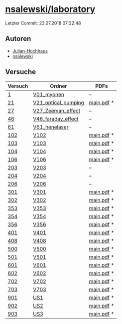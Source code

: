 # [nsalewski/laboratory](https://github.com/nsalewski/laboratory)

Letzter Commit: 23.07.2018 07:32:48

## Autoren
- [Julian-Hochhaus](https://github.com/Julian-Hochhaus)
- [nsalewski](https://github.com/nsalewski)

## Versuche

|        Versuch         |                                             Ordner                                              |                                                                           PDFs                                                                            |
|------------------------|-------------------------------------------------------------------------------------------------|-----------------------------------------------------------------------------------------------------------------------------------------------------------|
|[1](../../versuch/1)    |[V01_myonen](https://github.com/nsalewski/laboratory/tree/master/FP/V01_myonen)                  |–                                                                                                                                                          |
|[21](../../versuch/21)  |[V21_optical_pumping](https://github.com/nsalewski/laboratory/tree/master/FP/V21_optical_pumping)|[main.pdf](https://docs.google.com/viewer?url=https://raw.githubusercontent.com/NicoWeio/awesome-ap-pdfs/main/nsalewski%E2%88%95laboratory/21/main.pdf) \* |
|[27](../../versuch/27)  |[V27_Zeeman_effect](https://github.com/nsalewski/laboratory/tree/master/FP/V27_Zeeman_effect)    |–                                                                                                                                                          |
|[46](../../versuch/46)  |[V46_faraday_effect](https://github.com/nsalewski/laboratory/tree/master/FP/V46_faraday_effect)  |–                                                                                                                                                          |
|[61](../../versuch/61)  |[V61_henelaser](https://github.com/nsalewski/laboratory/tree/master/FP/V61_henelaser)            |–                                                                                                                                                          |
|[102](../../versuch/102)|[V102](https://github.com/nsalewski/laboratory/tree/master/V102)                                 |[main.pdf](https://docs.google.com/viewer?url=https://raw.githubusercontent.com/NicoWeio/awesome-ap-pdfs/main/nsalewski%E2%88%95laboratory/102/main.pdf) \*|
|[103](../../versuch/103)|[V103](https://github.com/nsalewski/laboratory/tree/master/V103)                                 |[main.pdf](https://docs.google.com/viewer?url=https://raw.githubusercontent.com/NicoWeio/awesome-ap-pdfs/main/nsalewski%E2%88%95laboratory/103/main.pdf) \*|
|[104](../../versuch/104)|[V104](https://github.com/nsalewski/laboratory/tree/master/V104)                                 |[main.pdf](https://docs.google.com/viewer?url=https://raw.githubusercontent.com/NicoWeio/awesome-ap-pdfs/main/nsalewski%E2%88%95laboratory/104/main.pdf) \*|
|[106](../../versuch/106)|[V106](https://github.com/nsalewski/laboratory/tree/master/V106)                                 |[main.pdf](https://docs.google.com/viewer?url=https://raw.githubusercontent.com/NicoWeio/awesome-ap-pdfs/main/nsalewski%E2%88%95laboratory/106/main.pdf) \*|
|[203](../../versuch/203)|[V203](https://github.com/nsalewski/laboratory/tree/master/V203)                                 |–                                                                                                                                                          |
|[204](../../versuch/204)|[V204](https://github.com/nsalewski/laboratory/tree/master/V204)                                 |–                                                                                                                                                          |
|[206](../../versuch/206)|[V206](https://github.com/nsalewski/laboratory/tree/master/V206)                                 |–                                                                                                                                                          |
|[301](../../versuch/301)|[V301](https://github.com/nsalewski/laboratory/tree/master/V301)                                 |[main.pdf](https://docs.google.com/viewer?url=https://raw.githubusercontent.com/NicoWeio/awesome-ap-pdfs/main/nsalewski%E2%88%95laboratory/301/main.pdf) \*|
|[302](../../versuch/302)|[V302](https://github.com/nsalewski/laboratory/tree/master/V302)                                 |[main.pdf](https://docs.google.com/viewer?url=https://raw.githubusercontent.com/NicoWeio/awesome-ap-pdfs/main/nsalewski%E2%88%95laboratory/302/main.pdf) \*|
|[353](../../versuch/353)|[V353](https://github.com/nsalewski/laboratory/tree/master/V353)                                 |[main.pdf](https://docs.google.com/viewer?url=https://raw.githubusercontent.com/NicoWeio/awesome-ap-pdfs/main/nsalewski%E2%88%95laboratory/353/main.pdf) \*|
|[354](../../versuch/354)|[V354](https://github.com/nsalewski/laboratory/tree/master/V354)                                 |[main.pdf](https://docs.google.com/viewer?url=https://raw.githubusercontent.com/NicoWeio/awesome-ap-pdfs/main/nsalewski%E2%88%95laboratory/354/main.pdf) \*|
|[356](../../versuch/356)|[V356](https://github.com/nsalewski/laboratory/tree/master/V356)                                 |[main.pdf](https://docs.google.com/viewer?url=https://raw.githubusercontent.com/NicoWeio/awesome-ap-pdfs/main/nsalewski%E2%88%95laboratory/356/main.pdf) \*|
|[401](../../versuch/401)|[V401](https://github.com/nsalewski/laboratory/tree/master/V401)                                 |[main.pdf](https://docs.google.com/viewer?url=https://raw.githubusercontent.com/NicoWeio/awesome-ap-pdfs/main/nsalewski%E2%88%95laboratory/401/main.pdf) \*|
|[408](../../versuch/408)|[V408](https://github.com/nsalewski/laboratory/tree/master/V408)                                 |[main.pdf](https://docs.google.com/viewer?url=https://raw.githubusercontent.com/NicoWeio/awesome-ap-pdfs/main/nsalewski%E2%88%95laboratory/408/main.pdf) \*|
|[500](../../versuch/500)|[V500](https://github.com/nsalewski/laboratory/tree/master/V500)                                 |[main.pdf](https://docs.google.com/viewer?url=https://raw.githubusercontent.com/NicoWeio/awesome-ap-pdfs/main/nsalewski%E2%88%95laboratory/500/main.pdf) \*|
|[501](../../versuch/501)|[V501](https://github.com/nsalewski/laboratory/tree/master/V501)                                 |[main.pdf](https://docs.google.com/viewer?url=https://raw.githubusercontent.com/NicoWeio/awesome-ap-pdfs/main/nsalewski%E2%88%95laboratory/501/main.pdf) \*|
|[601](../../versuch/601)|[V601](https://github.com/nsalewski/laboratory/tree/master/V601)                                 |[main.pdf](https://docs.google.com/viewer?url=https://raw.githubusercontent.com/NicoWeio/awesome-ap-pdfs/main/nsalewski%E2%88%95laboratory/601/main.pdf) \*|
|[602](../../versuch/602)|[V602](https://github.com/nsalewski/laboratory/tree/master/V602)                                 |[main.pdf](https://docs.google.com/viewer?url=https://raw.githubusercontent.com/NicoWeio/awesome-ap-pdfs/main/nsalewski%E2%88%95laboratory/602/main.pdf) \*|
|[702](../../versuch/702)|[V702](https://github.com/nsalewski/laboratory/tree/master/V702)                                 |[main.pdf](https://docs.google.com/viewer?url=https://raw.githubusercontent.com/NicoWeio/awesome-ap-pdfs/main/nsalewski%E2%88%95laboratory/702/main.pdf) \*|
|[703](../../versuch/703)|[V703](https://github.com/nsalewski/laboratory/tree/master/V703)                                 |[main.pdf](https://docs.google.com/viewer?url=https://raw.githubusercontent.com/NicoWeio/awesome-ap-pdfs/main/nsalewski%E2%88%95laboratory/703/main.pdf) \*|
|[901](../../versuch/901)|[US1](https://github.com/nsalewski/laboratory/tree/master/US1)                                   |[main.pdf](https://docs.google.com/viewer?url=https://raw.githubusercontent.com/NicoWeio/awesome-ap-pdfs/main/nsalewski%E2%88%95laboratory/901/main.pdf) \*|
|[902](../../versuch/902)|[US2](https://github.com/nsalewski/laboratory/tree/master/US2)                                   |[main.pdf](https://docs.google.com/viewer?url=https://raw.githubusercontent.com/NicoWeio/awesome-ap-pdfs/main/nsalewski%E2%88%95laboratory/902/main.pdf) \*|
|[903](../../versuch/903)|[US3](https://github.com/nsalewski/laboratory/tree/master/US3)                                   |[main.pdf](https://docs.google.com/viewer?url=https://raw.githubusercontent.com/NicoWeio/awesome-ap-pdfs/main/nsalewski%E2%88%95laboratory/903/main.pdf) \*|
